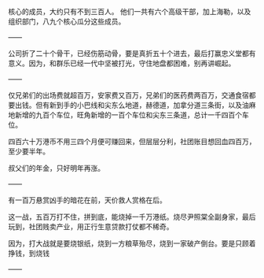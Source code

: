 核心的成员，大约只有不到三百人。
他们一共有六个高级干部，加上海勒，以及组织部门，八九个核心瓜分这些成员。

——

公司折了二十个骨干，已经伤筋动骨，要是真折五十个进去，最后打赢忠义堂都有意义。因为，和群乐已经一代中坚被打光，守住地盘都困难，别再讲崛起。

——

仅兄弟们的出场费就超百万，安家费又百万，兄弟们的医药费两百万，交通食宿都要出钱。但有新到手的小巴线和尖东么地道，赫德道，加拿分道三条街，以及油麻地新增的九百个车位，旺角新增的一百个车位和尖东三条道，总计一千四百个车位。

四百六十万港币不用三四个月便可赚回来，但层层分利，社团账目想回血四百万，至少要半年。

叔父们的年金，只好明年再涨。

——

有一百万悬赏凶手的暗花在前，天价救人赏格在后。

这一战，五百万打不住，拼到底，能烧掉一千万港纸。烧尽尹照棠全副身家，最后玩到，社团贱卖产业，用正行生意贷款打仗都不稀奇。

因为，打大战就是要烧银纸，烧到一方粮草殆尽，烧到一家破产倒台。要是只顾着挣钱，到烧钱

——

